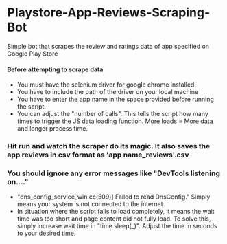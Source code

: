 # Playstore-App-Reviews-Scraping-Bot
Simple bot that scrapes the review and ratings data of app specified on Google Play Store
#### Before attempting to scrape data
- You must have the selenium driver for google chrome installed
- You have to include the path of the driver on your local machine
- You have to enter the app name in the space provided before running the script.
- You can adjust the "number of calls". This tells the script how many times to trigger the JS data loading function. More loads = More data and longer process time.

### Hit run and watch the scraper do its magic. It also saves the app reviews in csv format as 'app name_reviews'.csv
### You should ignore any error messages like "DevTools listening on...."
- "dns_config_service_win.cc(509)] Failed to read DnsConfig." Simply means your system is not connected to the internet.
- In situation where the script fails to load completely, it means the wait time was too short and page content did not fully load. To solve this, simply increase wait time in "time.sleep(_)". Adjust the time in seconds to your desired time.
